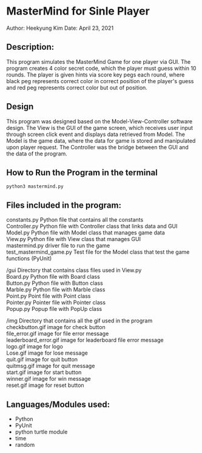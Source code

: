 # MasterMind for Sinle Player 

Author: Heekyung Kim 
Date: April 23, 2021

## Description: 

This program simulates the MasterMind Game for one player via GUI. The program creates 4 color secret code, which the player must guess within 10 rounds. The player is given hints via score key pegs each round, where black peg represents correct color in correct position of the player's guess and red peg represents correct color but out of position.

## Design
This program was designed based on the Model-View-Controller software design. 
The View is the GUI of the game screen, which receives user input through screen click event and displays data retrieved from Model. The Model is the game data, where the data for game is stored and manipulated upon player request. The Controller was the bridge between the GUI and the data of the program.

## How to Run the Program in the terminal

``python3 mastermind.py``

## Files included in the program:
constants.py			      Python file that contains all the constants  
Controller.py			      Python file with Controller class that links data and GUI  
Model.py				         Python file with Model class that manages game data  
View.py				         Python file with View class that manages GUI  
mastermind.py			      driver file to run the game  
test_mastermind_game.py		Test file for the Model class that test the game functions (PyUnit)  

/gui				   Directory that contains class files used in View.py  
   Board.py			Python file with Board class  
   Button.py		Python file with Button class  
   Marble.py		Python file with Marble class  
   Point.py			Point file with Point class  
   Pointer.py		Pointer file with Pointer class  
   Popup.py			Popup file with PopUp class  

/img				            Directory that contains all the gif used in the program  
   checkbutton.gif         image for check button  
   file_error.gif		      image for file error message  
   leaderboard_error.gif	image for leaderboard file error message  
   logo.gif			         image for logo  
   Lose.gif			         image for lose message  
   quit.gif			         image for quit button  
   quitmsg.gif			      image for quit message  
   start.gif			      image for start button  
   winner.gif			      image for win message  
   reset.gif			      image for reset button  

## Languages/Modules used:
 - Python
 - PyUnit
 - python turtle module
 - time 
 - random